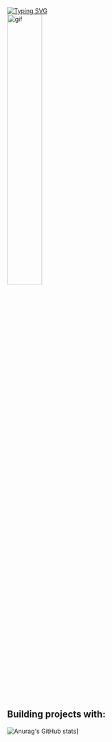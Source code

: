 <body>
<div>
  <a id="textbar" href="https://git.io/typing-svg"><img src="https://readme-typing-svg.demolab.com?font=Pixelify+Sans&weight=500&size=50&duration=3000&pause=1000&color=2B96C5&vCenter=true&random=false&width=435&lines=WELCOME;and+take+a+sit." alt="Typing SVG" /></a>
</div>
<table style="border: 1px;">
  <tr>
    <img width="40%" src="https://media.giphy.com/media/v1.Y2lkPTc5MGI3NjExYmdkbmtram1sbDV1N3R4ZzBseGpkODFsZW5iMTIzNmJwN3d1OXN0NSZlcD12MV9pbnRlcm5hbF9naWZfYnlfaWQmY3Q9Zw/ckr4W2ppxPBeIF8dx4/giphy.gif" alt="gif">
  </tr>
</table>

##  **Building projects with:**
![Anurag's GitHub stats](https://github-readme-stats.vercel.app/api?username=Turkeyo)]
<p>


